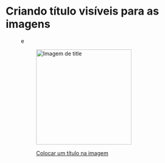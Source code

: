 # Criando título visíveis para as imagens

<figure> e <figcaption>

<a href="https://google.com">
<figure>

<img 
    scr="https://source.unsplash.com/random" 
    alt="Imagem de title"
    title="Colocar um título na imagem"
    height="250px"
    >

  <figcaption>Colocar um título na imagem</figcaption>
</figure>
</a>
